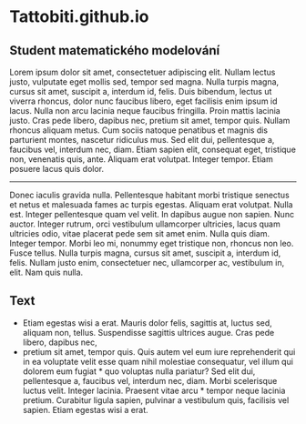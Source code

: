 # Tattobiti.github.io
## Student matematického modelování

Lorem ipsum dolor sit amet, consectetuer adipiscing elit. Nullam lectus justo, vulputate eget mollis sed, tempor sed magna. Nulla turpis magna, cursus sit amet, suscipit   a, interdum id, felis. Duis bibendum, lectus ut viverra rhoncus, dolor nunc faucibus libero, eget facilisis enim ipsum id lacus. Nulla non arcu lacinia neque faucibus   fringilla. Proin mattis lacinia justo. Cras pede libero, dapibus nec, pretium sit amet, tempor quis. Nullam rhoncus aliquam metus. Cum sociis natoque penatibus et    magnis dis parturient montes, nascetur ridiculus mus. Sed elit dui, pellentesque a, faucibus vel, interdum nec, diam. Etiam sapien elit, consequat eget, tristique non,   venenatis quis, ante. Aliquam erat volutpat. Integer tempor. Etiam posuere lacus quis dolor.  

* * *

Donec iaculis gravida nulla. Pellentesque habitant morbi tristique senectus et netus et malesuada fames ac turpis egestas. Aliquam erat volutpat. Nulla est. Integer   pellentesque quam vel velit. In dapibus augue non sapien. Nunc auctor. Integer rutrum, orci vestibulum ullamcorper ultricies, lacus quam ultricies odio, vitae placerat   pede sem sit amet enim. Nulla quis diam. Integer tempor. Morbi leo mi, nonummy eget tristique non, rhoncus non leo. Fusce tellus. Nulla turpis magna, cursus sit amet,   suscipit a, interdum id, felis. Nullam justo enim, consectetuer nec, ullamcorper ac, vestibulum in, elit. Nam quis nulla.

## Text

* Etiam egestas wisi a erat. Mauris dolor felis, sagittis at, luctus sed, aliquam non, tellus. Suspendisse sagittis ultrices augue. Cras pede libero, dapibus nec,  
* pretium sit amet, tempor quis. Quis autem vel eum iure reprehenderit qui in ea voluptate velit esse quam nihil molestiae consequatur, vel illum qui dolorem eum fugiat * quo voluptas nulla pariatur? Sed elit dui, pellentesque a, faucibus vel, interdum nec, diam. Morbi scelerisque luctus velit. Integer lacinia. Praesent vitae arcu      * tempor neque lacinia pretium. Curabitur ligula sapien, pulvinar a vestibulum quis, facilisis vel sapien. Etiam egestas wisi a erat.

